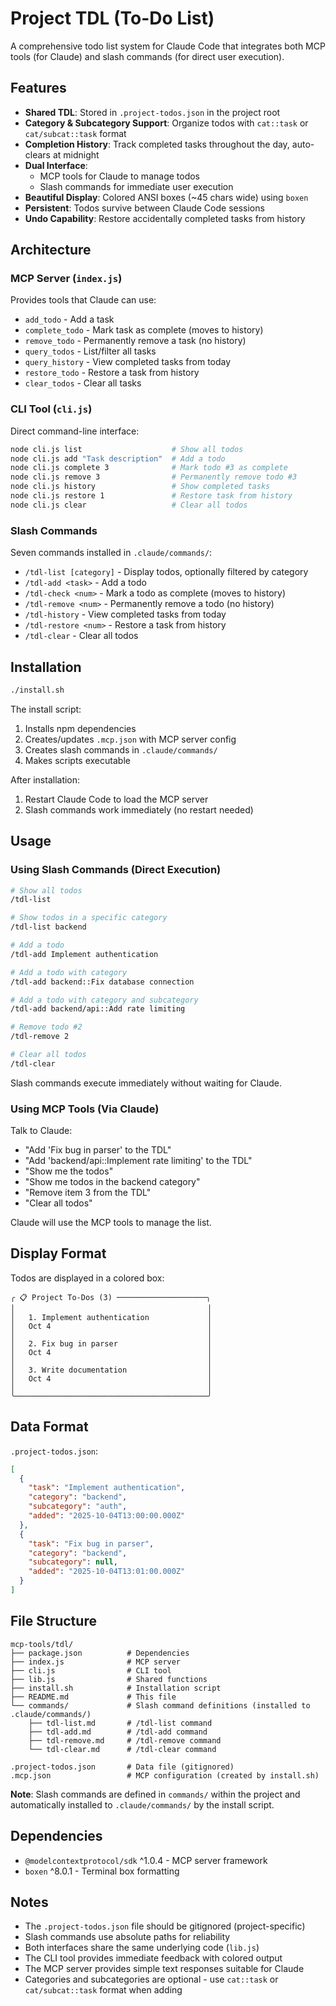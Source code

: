 # Project TDL (To-Do List)

A comprehensive todo list system for Claude Code that integrates both MCP tools (for Claude) and slash commands (for direct user execution).

## Features

- **Shared TDL**: Stored in `.project-todos.json` in the project root
- **Category & Subcategory Support**: Organize todos with `cat::task` or `cat/subcat::task` format
- **Completion History**: Track completed tasks throughout the day, auto-clears at midnight
- **Dual Interface**:
  - MCP tools for Claude to manage todos
  - Slash commands for immediate user execution
- **Beautiful Display**: Colored ANSI boxes (~45 chars wide) using `boxen`
- **Persistent**: Todos survive between Claude Code sessions
- **Undo Capability**: Restore accidentally completed tasks from history

## Architecture

### MCP Server (`index.js`)
Provides tools that Claude can use:
- `add_todo` - Add a task
- `complete_todo` - Mark task as complete (moves to history)
- `remove_todo` - Permanently remove a task (no history)
- `query_todos` - List/filter all tasks
- `query_history` - View completed tasks from today
- `restore_todo` - Restore a task from history
- `clear_todos` - Clear all tasks

### CLI Tool (`cli.js`)
Direct command-line interface:
```bash
node cli.js list                    # Show all todos
node cli.js add "Task description"  # Add a todo
node cli.js complete 3              # Mark todo #3 as complete
node cli.js remove 3                # Permanently remove todo #3
node cli.js history                 # Show completed tasks
node cli.js restore 1               # Restore task from history
node cli.js clear                   # Clear all todos
```

### Slash Commands
Seven commands installed in `.claude/commands/`:
- `/tdl-list [category]` - Display todos, optionally filtered by category
- `/tdl-add <task>` - Add a todo
- `/tdl-check <num>` - Mark a todo as complete (moves to history)
- `/tdl-remove <num>` - Permanently remove a todo (no history)
- `/tdl-history` - View completed tasks from today
- `/tdl-restore <num>` - Restore a task from history
- `/tdl-clear` - Clear all todos

## Installation

```bash
./install.sh
```

The install script:
1. Installs npm dependencies
2. Creates/updates `.mcp.json` with MCP server config
3. Creates slash commands in `.claude/commands/`
4. Makes scripts executable

After installation:
1. Restart Claude Code to load the MCP server
2. Slash commands work immediately (no restart needed)

## Usage

### Using Slash Commands (Direct Execution)

```bash
# Show all todos
/tdl-list

# Show todos in a specific category
/tdl-list backend

# Add a todo
/tdl-add Implement authentication

# Add a todo with category
/tdl-add backend::Fix database connection

# Add a todo with category and subcategory
/tdl-add backend/api::Add rate limiting

# Remove todo #2
/tdl-remove 2

# Clear all todos
/tdl-clear
```

Slash commands execute immediately without waiting for Claude.

### Using MCP Tools (Via Claude)

Talk to Claude:
- "Add 'Fix bug in parser' to the TDL"
- "Add 'backend/api::Implement rate limiting' to the TDL"
- "Show me the todos"
- "Show me todos in the backend category"
- "Remove item 3 from the TDL"
- "Clear all todos"

Claude will use the MCP tools to manage the list.

## Display Format

Todos are displayed in a colored box:

```
╭ 📋 Project To-Dos (3) ────────────────────╮
│                                           │
│   1. Implement authentication             │
│   Oct 4                                   │
│                                           │
│   2. Fix bug in parser                    │
│   Oct 4                                   │
│                                           │
│   3. Write documentation                  │
│   Oct 4                                   │
│                                           │
╰───────────────────────────────────────────╯
```

## Data Format

`.project-todos.json`:
```json
[
  {
    "task": "Implement authentication",
    "category": "backend",
    "subcategory": "auth",
    "added": "2025-10-04T13:00:00.000Z"
  },
  {
    "task": "Fix bug in parser",
    "category": "backend",
    "subcategory": null,
    "added": "2025-10-04T13:01:00.000Z"
  }
]
```

## File Structure

```
mcp-tools/tdl/
├── package.json          # Dependencies
├── index.js              # MCP server
├── cli.js                # CLI tool
├── lib.js                # Shared functions
├── install.sh            # Installation script
├── README.md             # This file
└── commands/             # Slash command definitions (installed to .claude/commands/)
    ├── tdl-list.md       # /tdl-list command
    ├── tdl-add.md        # /tdl-add command
    ├── tdl-remove.md     # /tdl-remove command
    └── tdl-clear.md      # /tdl-clear command

.project-todos.json       # Data file (gitignored)
.mcp.json                 # MCP configuration (created by install.sh)
```

**Note**: Slash commands are defined in `commands/` within the project and automatically installed to `.claude/commands/` by the install script.

## Dependencies

- `@modelcontextprotocol/sdk` ^1.0.4 - MCP server framework
- `boxen` ^8.0.1 - Terminal box formatting

## Notes

- The `.project-todos.json` file should be gitignored (project-specific)
- Slash commands use absolute paths for reliability
- Both interfaces share the same underlying code (`lib.js`)
- The CLI tool provides immediate feedback with colored output
- The MCP server provides simple text responses suitable for Claude
- Categories and subcategories are optional - use `cat::task` or `cat/subcat::task` format when adding
